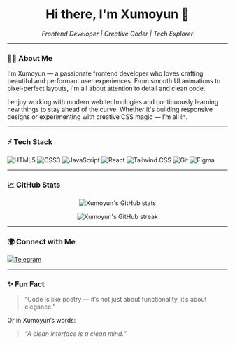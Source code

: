 <h1 align="center">Hi there, I'm Xumoyun 👋</h1>
<p align="center">
  <em>Frontend Developer | Creative Coder | Tech Explorer</em>
</p>

---

### 🧑‍💻 About Me
I'm Xumoyun — a passionate frontend developer who loves crafting beautiful and performant user experiences. From smooth UI animations to pixel-perfect layouts, I'm all about attention to detail and clean code.

I enjoy working with modern web technologies and continuously learning new things to stay ahead of the curve. Whether it's building responsive designs or experimenting with creative CSS magic — I’m all in.

---

### ⚡ Tech Stack

![HTML5](https://img.shields.io/badge/-HTML5-E34F26?logo=html5&logoColor=fff&style=for-the-badge)
![CSS3](https://img.shields.io/badge/-CSS3-1572B6?logo=css3&logoColor=fff&style=for-the-badge)
![JavaScript](https://img.shields.io/badge/-JavaScript-F7DF1E?logo=javascript&logoColor=000&style=for-the-badge)
![React](https://img.shields.io/badge/-React-61DAFB?logo=react&logoColor=000&style=for-the-badge)
![Tailwind CSS](https://img.shields.io/badge/-Tailwind%20CSS-38B2AC?logo=tailwind-css&logoColor=fff&style=for-the-badge)
![Git](https://img.shields.io/badge/-Git-F05032?logo=git&logoColor=fff&style=for-the-badge)
![Figma](https://img.shields.io/badge/-Figma-F24E1E?logo=figma&logoColor=fff&style=for-the-badge)

---

### 📈 GitHub Stats

<p align="center">
  <img src="https://github-readme-stats.vercel.app/api?username=Xumoyun&show_icons=true&theme=tokyonight" alt="Xumoyun's GitHub stats" />
</p>
<p align="center">
  <img src="https://github-readme-streak-stats.herokuapp.com/?user=Xumoyun&theme=tokyonight" alt="Xumoyun's GitHub streak" />
</p>

---

### 🌍 Connect with Me


[![Telegram](https://img.shields.io/badge/-@Xumoyun-26A5E4?style=for-the-badge&logo=telegram&logoColor=white)](https://t.me/foz1ljonov_x)

---

### ✨ Fun Fact

> “Code is like poetry — it’s not just about functionality, it’s about elegance.”  

Or in Xumoyun’s words:  
> *“A clean interface is a clean mind.”*

